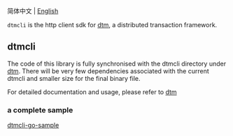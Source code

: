 简体中文 | [English](./README.md)

`dtmcli` is the http client sdk for [dtm](https://github.com/dtm-labs/dtm), a distributed transaction framework.

## dtmcli

The code of this library is fully synchronised with the dtmcli directory under [dtm](https://github.com/dtm-labs/dtm). There will be very few dependencies associated with the current dtmcli and smaller size for the final binary file.

For detailed documentation and usage, please refer to [dtm](https://github.com/dtm-labs/dtm)

### a complete sample

[dtmcli-go-sample](https://github.com/dtm-labs/dtmcli-go-sample)

